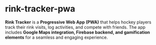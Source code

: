 # rink-tracker-pwa
**Rink Tracker** is a **Progressive Web App (PWA)** that helps hockey players track their rink visits, log activities, and compete with friends. The app includes **Google Maps integration, Firebase backend, and gamification elements** for a seamless and engaging experience.
